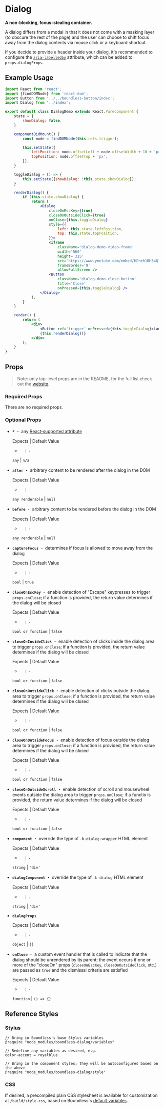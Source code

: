 <!---
THIS IS AN AUTOGENERATED FILE. EDIT INDEX.JS INSTEAD.
-->
# Dialog

__A non-blocking, focus-stealing container.__

A dialog differs from a modal in that it does not come with a masking layer (to obscure the rest of the page)
and the user can choose to shift focus away from the dialog contents via mouse click or a keyboard shortcut.

If you decide to provide a header inside your dialog, it's recommended to configure the [`aria-labelledby`](https://developer.mozilla.org/en-US/docs/Web/Accessibility/ARIA/ARIA_Techniques/Using_the_aria-labelledby_attribute) attribute, which can be added to `props.dialogProps`.

## Example Usage
```jsx
import React from 'react';
import {findDOMNode} from 'react-dom';
import Button from '../../boundless-button/index';
import Dialog from '../index';

export default class DialogDemo extends React.PureComponent {
    state = {
        showDialog: false,
    }

    componentDidMount() {
        const node = findDOMNode(this.refs.trigger);

        this.setState({
            leftPosition: node.offsetLeft + node.offsetWidth + 10 + 'px',
            topPosition: node.offsetTop + 'px',
        });
    }

    toggleDialog = () => {
        this.setState({showDialog: !this.state.showDialog});
    }

    renderDialog() {
        if (this.state.showDialog) {
            return (
                <Dialog
                    closeOnEscKey={true}
                    closeOnOutsideClick={true}
                    onClose={this.toggleDialog}
                    style={{
                        left: this.state.leftPosition,
                        top: this.state.topPosition,
                    }}>
                    <iframe
                        className='dialog-demo-video-frame'
                        width='560'
                        height='315'
                        src='https://www.youtube.com/embed/HEheh1BH34Q?autoplay=1&showinfo=0&autohide=1'
                        frameBorder='0'
                        allowFullScreen />
                    <Button
                        className='dialog-demo-close-button'
                        title='Close'
                        onPressed={this.toggleDialog} />
                </Dialog>
            );
        }
    }

    render() {
        return (
            <div>
                <Button ref='trigger' onPressed={this.toggleDialog}>Launch Video</Button>
                {this.renderDialog()}
            </div>
        );
    }
}

```


## Props

> Note: only top-level props are in the README, for the full list check out the [website](http://boundless.js.org/Dialog#props).

### Required Props

There are no required props.


### Optional Props

- __`*`__ ・ any [React-supported attribute](https://facebook.github.io/react/docs/tags-and-attributes.html#html-attributes)

  Expects | Default Value
  -       | -
  `any` | `n/a`

- __`after`__ ・ arbitrary content to be rendered after the dialog in the DOM

  Expects | Default Value
  -       | -
  `any renderable` | `null`

- __`before`__ ・ arbitrary content to be rendered before the dialog in the DOM

  Expects | Default Value
  -       | -
  `any renderable` | `null`

- __`captureFocus`__ ・ determines if focus is allowed to move away from the dialog

  Expects | Default Value
  -       | -
  `bool` | `true`

- __`closeOnEscKey`__ ・ enable detection of "Escape" keypresses to trigger `props.onClose`; if a function is provided, the return
  value determines if the dialog will be closed

  Expects | Default Value
  -       | -
  `bool or function` | `false`

- __`closeOnInsideClick`__ ・ enable detection of clicks inside the dialog area to trigger `props.onClose`; if a function is provided, the return
  value determines if the dialog will be closed

  Expects | Default Value
  -       | -
  `bool or function` | `false`

- __`closeOnOutsideClick`__ ・ enable detection of clicks outside the dialog area to trigger `props.onClose`; if a function is provided, the return
  value determines if the dialog will be closed

  Expects | Default Value
  -       | -
  `bool or function` | `false`

- __`closeOnOutsideFocus`__ ・ enable detection of focus outside the dialog area to trigger `props.onClose`; if a function is provided, the return
  value determines if the dialog will be closed

  Expects | Default Value
  -       | -
  `bool or function` | `false`

- __`closeOnOutsideScroll`__ ・ enable detection of scroll and mousewheel events outside the dialog area to trigger `props.onClose`; if a functio
  is provided, the return value determines if the dialog will be closed

  Expects | Default Value
  -       | -
  `bool or function` | `false`

- __`component`__ ・ override the type of `.b-dialog-wrapper` HTML element

  Expects | Default Value
  -       | -
  `string` | `'div'`

- __`dialogComponent`__ ・ override the type of `.b-dialog` HTML element

  Expects | Default Value
  -       | -
  `string` | `'div'`

- __`dialogProps`__

  Expects | Default Value
  -       | -
  `object` | `{}`

- __`onClose`__ ・ a custom event handler that is called to indicate that the dialog should be unrendered by its parent; the event occurs if one or more of the "closeOn" props (`closeOnEscKey`, `closeOnOutsideClick`, etc.) are passed as `true` and the dismissal criteria are satisfied

  Expects | Default Value
  -       | -
  `function` | `() => {}`


## Reference Styles
### Stylus
```stylus
// Bring in Boundless's base Stylus variables
@require "node_modules/boundless-dialog/variables"

// Redefine any variables as desired, e.g.
color-accent = royalblue

// Bring in the component styles; they will be autoconfigured based on the above
@require "node_modules/boundless-dialog/style"
```

### CSS
If desired, a precompiled plain CSS stylesheet is available for customization at `/build/style.css`, based on Boundless's [default variables](https://github.com/enigma-io/boundless/blob/master/variables.styl).

